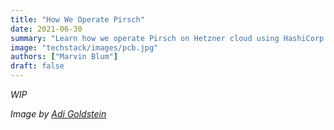 ```yaml
---
title: "How We Operate Pirsch"
date: 2021-06-30
summary: "Learn how we operate Pirsch on Hetzner cloud using HashiCorp Nomad, Traefik, Letsencrypt and more."
image: "techstack/images/pcb.jpg"
authors: ["Marvin Blum"]
draft: false
---
```


*WIP*

*Image by [Adi Goldstein](https://unsplash.com/photos/EUsVwEOsblE)*
